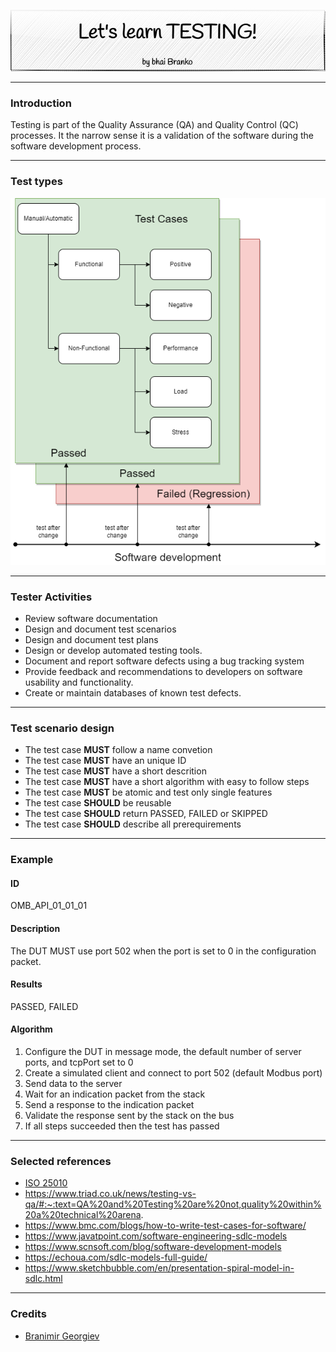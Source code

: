 <p align='center'>
 <img src='Assets/banners/banner-bhai-branko.png' />
</p>

------------------------------------------------------------------------------------------------
### Introduction

Testing is part of the Quality Assurance (QA) and Quality Control (QC) processes. It the narrow 
sense it is a validation of the software during the software development process.

------------------------------------------------------------------------------------------------
### Test types

![Test types](Assets/images/test-types.png)

------------------------------------------------------------------------------------------------
### Tester Activities

- Review software documentation
- Design and document test scenarios
- Design and document test plans
- Design or develop automated testing tools.
- Document and report software defects using a bug tracking system
- Provide feedback and recommendations to developers on software usability and functionality.
- Create or maintain databases of known test defects.

------------------------------------------------------------------------------------------------
### Test scenario design

- The test case **MUST** follow a name convetion
- The test case **MUST** have an unique ID
- The test case **MUST** have a short descrition
- The test case **MUST** have a short algorithm with easy to follow steps
- The test case **MUST** be atomic and test only single features
- The test case **SHOULD** be reusable 
- The test case **SHOULD** return PASSED, FAILED or SKIPPED
- The test case **SHOULD** describe all prerequirements

------------------------------------------------------------------------------------------------
### Example

#### ID
OMB_API_01_01_01

#### Description
The DUT MUST use port 502 when the port is set to 0 in the configuration packet.

#### Results
PASSED, FAILED

#### Algorithm

1. Configure the DUT in message mode, the default number of server ports, and tcpPort set to 0
2. Create a simulated client and connect to port 502 (default Modbus port)
3. Send data to the server
4. Wait for an indication packet from the stack
5. Send a response to the indication packet
6. Validate the response sent by the stack on the bus
7. If all steps succeeded then the test has passed


------------------------------------------------------------------------------------------------
### Selected references
- [ISO 25010](https://iso25000.com/index.php/en/iso-25000-standards/iso-25010)
- https://www.triad.co.uk/news/testing-vs-qa/#:~:text=QA%20and%20Testing%20are%20not,quality%20within%20a%20technical%20arena.
- https://www.bmc.com/blogs/how-to-write-test-cases-for-software/
- https://www.javatpoint.com/software-engineering-sdlc-models
- https://www.scnsoft.com/blog/software-development-models
- https://echoua.com/sdlc-models-full-guide/
- https://www.sketchbubble.com/en/presentation-spiral-model-in-sdlc.html

------------------------------------------------------------------------------------------------
### Credits
 - [Branimir Georgiev](https://github.com/braboj)


